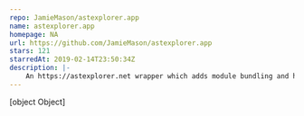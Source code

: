 ```yaml
---
repo: JamieMason/astexplorer.app
name: astexplorer.app
homepage: NA
url: https://github.com/JamieMason/astexplorer.app
stars: 121
starredAt: 2019-02-14T23:50:34Z
description: |-
    An https://astexplorer.net wrapper which adds module bundling and hot reloading.
---
```


[object Object]
